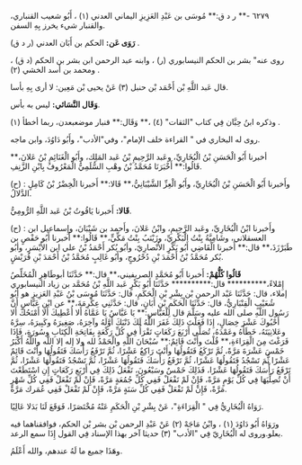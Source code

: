 ٦٢٧٩ -** ر د ق:** مُوسَى بن عَبْدِ العَزِيزِ اليماني العدني (١) ، أَبُو شعيب القنباري، والقنبار شيء يخرز بِهِ السفن.

**رَوَى عَن:** الحكم بن أَبَان العدني (ر د ق) .

روى عنه" بشر بن الحكم النيسابوري (ر) ، وابنه عبد الرحمن ابن بشر بن الحكم (د ق) ، ومحمد بن أسد الخشي (٢) .

قال عَبد اللَّهِ بْن أَحْمَد بْن حنبل (٣) عَنْ يحيى بْن مَعِين: لا أرى بِهِ بأسا.

**وَقَال النَّسَائي:** ليس به بأس.

وذكره ابنُ حِبَّان فِي كتاب "الثقات" (٤) ،** وَقَال:** قنبار موضعبعدن، ربما أخطأ (١) .

روى له البخاري في " القراءة خلف الإمام"، وفي"الأدب"، وأَبُو دَاوُدَ، وابن ماجه.

أخبرنا أَبُو الْحَسَنِ بْنُ الْبُخَارِيِّ، وعَبد الرَّحِيمِ بْنُ عَبد المَلِك، وأَبُو الْغَنَائِمِ بْنُ عَلانَ،** قَالُوا:** أَخْبَرَنَا مُحَمَّدُ بْنُ وهْبِ السُّلَمِيُّ الْمَعْرُوفُ بِابْنِ الزَّنِفِ.

(ح) : وأَخبرنا أَبُو الْحَسَنِ بْنُ الْبُخَارِيِّ، وأَبُو الْعِزِّ الشَّيْبَانِيُّ،** قَالا:** أَخبرنا الْخِضْرُ بْنُ كَامِلٍ الدَّلالُ.

**قَالا:** أَخبرنا يَاقُوتُ بْنُ عَبد اللَّهِ الرُّومِيُّ.

(ح) : وأَخبرنا ابْنُ الْبُخَارِيِّ، وعَبد الرَّحِيمِ، وابْنُ عَلانَ، وأَحمد بن شَيْبَانَ، وإِسماعيل ابن العسقلاني، وشَامِيَّةُ بِنْتُ الْبَكْرِيِّ، وزَيْنَبُ بِنْتُ مَكِّيٍّ،** قَالُوا:** أَخبرنا أَبُو حَفْصٍ بن طَبَرْزَذَ،** قال:** أَخبرنا الْقَاضِي أَبُو بَكْرٍ الأَنْصارِيّ، وأبُو بُكر أَحْمَدُ بْنُ علي ابن الأَيْسَرِ، وأبُو بُكر مُحَمَّدُ بْنُ أَحْمَدَ بْنِ دُحْرُوجٍ، وأَبُو غَالِبٍ مُحَمَّدُ بْنُ أَحْمَدَ بْنِ قُرَيْشٍ.

**قَالُوا كُلُّهُمْ:** أَخبرنا أَبُو مُحَمَّدٍ الصريفيني،** قال:** حَدَّثَنَا أبوطَاهِرٍ الْمُخَلِّصُ إِمْلاءً،********** قال:********** حَدَّثَنَا أَبُو بَكْرٍ عَبد اللَّهِ بْنُ مُحَمَّد بن زياد النيسابوري إملاء، قال: حَدَّثَنَا عَبْد الرحمن بْن بِشْرِ بْنِ الْحَكَمِ، قال: حَدَّثَنَا مُوسَى بْنُ عَبْدِ العَزِيزِ هو أَبُو شُعَيْبٍ الْقِنْبَارِيُّ، قال: حَدَّثَنَا الْحَكَمِ بْنِ أَبَانٍ، قال: حَدَّثَنِي عِكْرِمَةَ،** عن ابْنِ عَبَّاسٍ أَنَّ رَسُول اللَّهِ صلى الله عليه وسَلَّمَ قال لِلْعَبَّاسِ:** يَا عَبَّاسُ يَا عَمَّاهُ أَلا أُعْطِيكَ أَلا أَمْنَحُكَ أَلا أَحْبُوكَ عَشْرَ خِصَالٍ، إِذَا فَعَلْتَ ذَلِكَ غَفَرَ اللَّهُ لَكَ ذَنْبَكَ أَوَّلَهُ وآخِرَهُ، صَغِيرَهُ وكَبِيرَهُ، سِرَّهُ وعَلانِيَتَهُ، خَطَأَهُ وعَمْدَهُ، تُصَلِّي أَرْبَعَ رَكَعَاتٍ تَقْرَأُ فِي كُلِّ رَكْعَةٍ بِفَاتِحَةِ الْكِتَابِ وسُورَةٍ، فَإِذَا فَرَغْتَ مِنَ الْقِرَاءَةِ،** قُلْتَ وأَنْتَ قَائِمٌ:** سُبْحَانَ اللَّهِ والْحَمْدُ لله ولا إله إلا اللَّه واللَّهُ أَكْبَرُ خَمْسَ عَشْرَةَ مَرَّةً، ثُمَّ تَرْكَعُ فَتَقُولُهَا وأَنْتَ رَاكِعٌ عَشْرًا، ثُمَّ تَرْفَعُ رَأْسَكَ فَتَقُولُهَا وأَنْتَ قَائِمٌ عَشْرًا ثُّمَ تَسْجُدُ فَتَقُولُهَا عَشْرًا، ثُمَّ تَرْفَعُ رَأْسَكَ فَتَقُولُهَا عَشْرًا، ثُمَّ تَسْجُدُ فَتَقُولُهَا عَشْرًا، ثُمَّ تَرْفَعُ رَأْسَكَ فَتَقُولُهَا عَشْرًا، فَذَلِكَ خَمْسٌ وسَبْعُونَ، تَفْعَلُ ذَلِكَ فِي أَرْبَعِ رَكَعَاتٍ إِنِ اسْتَطَعْتَ أَنْ تُصِلِّيَهَا فِي كُلِّ يَوْمٍ مَرَّةً، فَإِنْ لَمْ تَفْعَلْ فَفِي كُلِّ جُمُعَةٍ مَرَّةً، فَإِنْ لَمْ تَفْعَلْ فَفِي كُلِّ شَهْرٍ مَرَّةً، فَإِنْ لَمْ تَفْعَلْ فَفِي كُلِّ سَنَةٍ مَرَّةً، فَإِنْ لَمْ تَفْعَلْ فَفِي عُمَرك مَرَّةً.

رَوَاهُ الْبُخَارِيُّ فِي " الْقِرَاءَةِ"، عَنْ بِشْرِ بْنِ الْحَكَمِ عَنْهُ مُخْتَصَرًا، فَوَقَعَ لَنَا بَدَلا عَالِيًا.

ورَوَاهُ أَبُو دَاوُدَ (١) ، وابْنُ مَاجَهْ (٢) عَنْ عَبْدِ الرحمن بْن بشر بْن الحكم، فوافقناهما فيه بعلو.وروى له الْبُخَارِيّ فِي "الأدب" (٣) حديثا آخر بهذا الإسناد فِي القول إِذَا سمع الرعد.

وهَذَا جميع ما لَهُ عندهم، والله أَعْلَمُ.